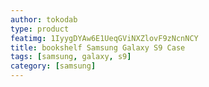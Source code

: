 ```yaml
---
author: tokodab
type: product
featimg: 1IyygDYAw6E1UeqGViNXZlovF9zNcnNCY
title: bookshelf Samsung Galaxy S9 Case
tags: [samsung, galaxy, s9]
category: [samsung]
---
```

